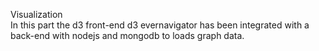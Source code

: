 Visualization<br/>
In this part the d3 front-end d3 evernavigator has been integrated
with a back-end with nodejs and mongodb to loads graph data.
